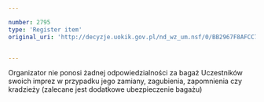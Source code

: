 ```yaml
---

number: 2795
type: 'Register item'
original_uri: 'http://decyzje.uokik.gov.pl/nd_wz_um.nsf/0/BB2967F8AFCC7477C125798900493901?OpenDocument'


---
```


Organizator nie ponosi żadnej odpowiedzialności za bagaż Uczestników swoich imprez w przypadku jego zamiany, zagubienia, zapomnienia czy kradzieży (zalecane jest dodatkowe ubezpieczenie bagażu)
